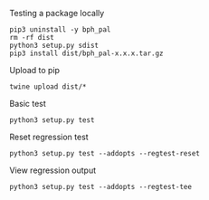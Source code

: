 Testing a package locally
```
pip3 uninstall -y bph_pal
rm -rf dist
python3 setup.py sdist
pip3 install dist/bph_pal-x.x.x.tar.gz
```

Upload to pip
```
twine upload dist/*
```

Basic test
```
python3 setup.py test
```

Reset regression test
```
python3 setup.py test --addopts --regtest-reset
```

View regression output
```
python3 setup.py test --addopts --regtest-tee
```
